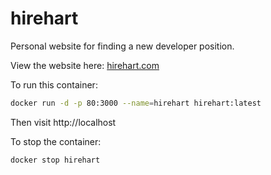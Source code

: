 # hirehart
Personal website for finding a new developer position.

View the website here: [hirehart.com](https://hirehart.com)

To run this container:
```zsh
docker run -d -p 80:3000 --name=hirehart hirehart:latest
```

Then visit http://localhost

To stop the container:
```zsh
docker stop hirehart
```